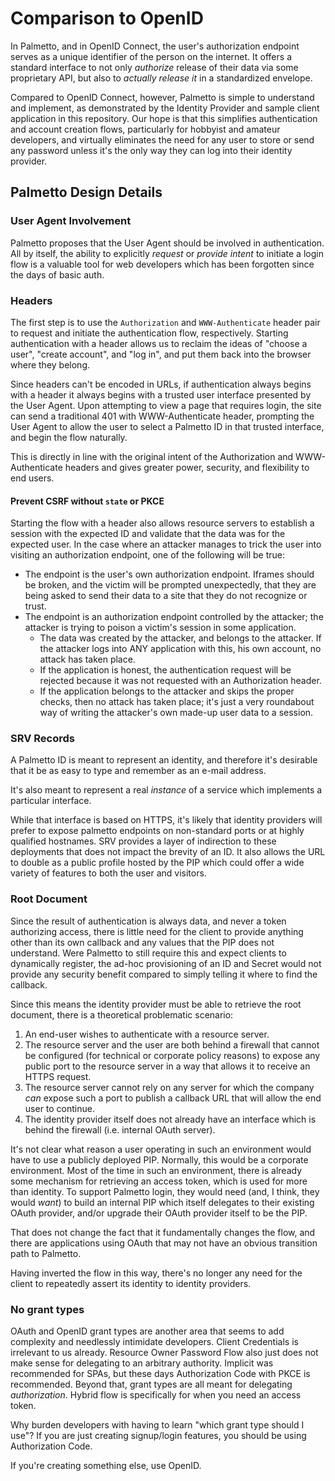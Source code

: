 # Comparison to OpenID

In Palmetto, and in OpenID Connect, the user's authorization endpoint serves as a unique identifier of the person on the internet. It offers a standard interface to not only _authorize_ release of their data via some proprietary API, but also to _actually release it_ in a standardized envelope.

Compared to OpenID Connect, however, Palmetto is simple to understand and implement, as demonstrated by the Identity Provider and sample client application in this repository. Our hope is that this simplifies authentication and account creation flows, particularly for hobbyist and amateur developers, and virtually eliminates the need for any user to store or send any password unless it's the only way they can log into their identity provider.

## Palmetto Design Details
### User Agent Involvement
Palmetto proposes that the User Agent should be involved in authentication. All by itself, the ability to explicitly *request* or *provide intent* to initiate a login flow is a valuable tool for web developers which has been forgotten since the days of basic auth.

### Headers
The first step is to use the `Authorization` and `WWW-Authenticate` header pair to request and initiate the authentication flow, respectively. Starting authentication with a header allows us to reclaim the ideas of "choose a user", "create account", and "log in", and put them back into the browser where they belong.

Since headers can't be encoded in URLs, if authentication always begins with a header it always begins with a trusted user interface presented by the User Agent. Upon attempting to view a page that requires login, the site can send a traditional 401 with WWW-Authenticate header, prompting the User Agent to allow the user to select a Palmetto ID in that trusted interface, and begin the flow naturally.

This is directly in line with the original intent of the Authorization and WWW-Authenticate headers and gives greater power, security, and flexibility to end users.

#### Prevent CSRF without `state` or PKCE
Starting the flow with a header also allows resource servers to establish a session with the expected ID and validate that the data was for the expected user. In the case where an attacker manages to trick the user into visiting an authorization endpoint, one of the following will be true:
* The endpoint is the user's own authorization endpoint. Iframes should be broken, and the victim will be prompted unexpectedly, that they are being asked to send their data to a site that they do not recognize or trust.
* The endpoint is an authorization endpoint controlled by the attacker; the attacker is trying to poison a victim's session in some application.
    * The data was created by the attacker, and belongs to the attacker. If the attacker logs into ANY application with this, his own account, no attack has taken place.
    * If the application is honest, the authentication request will be rejected because it was not requested with an Authorization header.
    * If the application belongs to the attacker and skips the proper checks, then no attack has taken place; it's just a very roundabout way of writing the attacker's own made-up user data to a session.

### SRV Records
A Palmetto ID is meant to represent an identity, and therefore it's desirable that it be as easy to type and remember as an e-mail address.

It's also meant to represent a real _instance_ of a service which implements a particular interface.

While that interface is based on HTTPS, it's likely that identity providers will prefer to expose palmetto endpoints on non-standard ports or at highly qualified hostnames. SRV provides a layer of indirection to these deployments that does not impact the brevity of an ID. It also allows the URL to double as a public profile hosted by the PIP which could offer a wide variety of features to both the user and visitors.

### Root Document
Since the result of authentication is always data, and never a token authorizing access, there is little need for the client to provide anything other than its own callback and any values that the PIP does not understand. Were Palmetto to still require this and expect clients to dynamically register, the ad-hoc provisioning of an ID and Secret would not provide any security benefit compared to simply telling it where to find the callback.

Since this means the identity provider must be able to retrieve the root document, there is a theoretical problematic scenario:
1. An end-user wishes to authenticate with a resource server.
2. The resource server and the user are both behind a firewall that cannot be configured (for technical or corporate policy reasons) to expose any public port to the resource server in a way that allows it to receive an HTTPS request.
3. The resource server cannot rely on any server for which the company *can* expose such a port to publish a callback URL that will allow the end user to continue.
4. The identity provider itself does not already have an interface which is behind the firewall (i.e. internal OAuth server).

It's not clear what reason a user operating in such an environment would have to use a publicly deployed PIP. Normally, this would be a corporate environment. Most of the time in such an environment, there is already some mechanism for retrieving an access token, which is used for more than identity. To support Palmetto login, they would need (and, I think, they would _want_) to build an internal PIP which itself delegates to their existing OAuth provider, and/or upgrade their OAuth provider itself to be the PIP.

That does not change the fact that it fundamentally changes the flow, and there are applications using OAuth that may not have an obvious transition path to Palmetto.

Having inverted the flow in this way, there's no longer any need for the client to repeatedly assert its identity to identity providers.
### No grant types
OAuth and OpenID grant types are another area that seems to add complexity and needlessly intimidate developers. Client Credentials is irrelevant to us already. Resource Owner Password Flow also just does not make sense for delegating to an arbitrary authority. Implicit was recommended for SPAs, but these days Authorization Code with PKCE is recommended. Beyond that, grant types are all meant for delegating *authorization*. Hybrid flow is specifically for when you need an access token.

Why burden developers with having to learn "which grant type should I use"? If you are just creating signup/login features, you should be using Authorization Code.

If you're creating something else, use OpenID.

